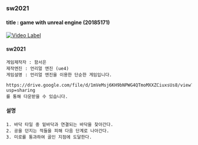 ### sw2021
#### title : game with unreal engine (20185171)

[![Video Label](https://img.youtube.com/vi/8rtleSlYygY/0.jpg)](https://youtu.be/8rtleSlYygY)

#### sw2021
```
게임제작자 : 함서은
제작엔진 : 언리얼 엔진 (ue4)
게임설명 : 언리얼 엔진을 이용한 단순한 게임입니다.

https://drive.google.com/file/d/1mVeMsj6KH9bNPWG4QTmoMXXZCiuxsUs8/view?usp=sharing
를 통해 다운받을 수 있습니다.
```

#### 설명
```
1. 바닥 타일 중 밑바닥과 연결되는 바닥을 찾아간다.
2. 공을 던지는 적들을 피해 다음 단계로 나아간다.
3. 미로를 통과하여 골인 지점에 도달한다.
```

